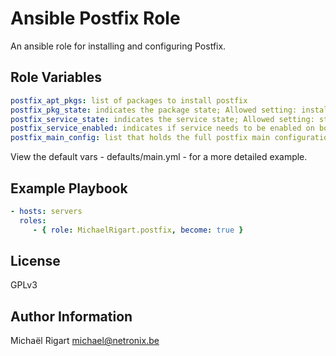 Ansible Postfix Role
====================

An ansible role for installing and configuring Postfix.

Role Variables
--------------

```yaml
postfix_apt_pkgs: list of packages to install postfix
postfix_pkg_state: indicates the package state; Allowed setting: installed, latest
postfix_service_state: indicates the service state; Allowed setting: started, stopped
postfix_service_enabled: indicates if service needs to be enabled on boot; Allowed settings: yes, no
postfix_main_config: list that holds the full postfix main configuration
```

View the default vars - defaults/main.yml - for a more detailed example.

Example Playbook
-------------------------

```yaml
- hosts: servers
  roles:
     - { role: MichaelRigart.postfix, become: true }
```

License
-------

GPLv3

Author Information
------------------

Michaël Rigart <michael@netronix.be>
